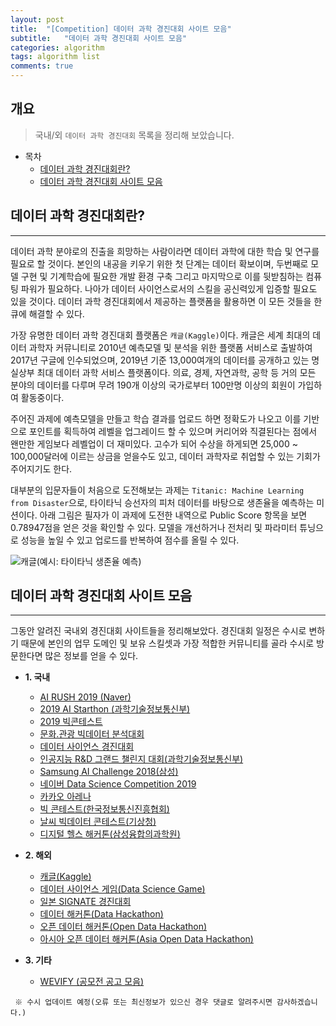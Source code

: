 ```yaml
---
layout: post
title:  "[Competition] 데이터 과학 경진대회 사이트 모음"
subtitle:   "데이터 과학 경진대회 사이트 모음"
categories: algorithm
tags: algorithm list
comments: true
---
```

## 개요
> 국내/외 `데이터 과학 경진대회` 목록을 정리해 보았습니다.

- 목차
	- [데이터 과학 경진대회란?](#데이터-과학-경진대회란)
	- [데이터 과학 경진대회 사이트 모음](#데이터-과학-경진대회-사이트-모음)

## 데이터 과학 경진대회란?
---
데이터 과학 분야로의 진출을 희망하는 사람이라면 데이터 과학에 대한 학습 및 연구를 필요로 할 것이다. 본인의 내공을 키우기 위한 첫 단계는 데이터 확보이며, 두번째로 모델 구현 및 기계학습에 필요한 개발 환경 구축 그리고 마지막으로 이를 뒷받침하는 컴퓨팅 파워가 필요하다. 나아가 데이터 사이언스로서의 스킬을 공신력있게 입증할 필요도 있을 것이다. 데이터 과학 경진대회에서 제공하는 플랫폼을 활용하면 이 모든 것들을 한큐에 해결할 수 있다.

가장 유명한 데이터 과학 경진대회 플랫폼은 `캐글(Kaggle)`이다. 캐글은 세계 최대의 데이터 과학자 커뮤니티로 2010년 예측모델 및 분석을 위한 플랫폼 서비스로 출발하여 2017년 구글에 인수되었으며, 2019년 기준 13,000여개의 데이터를 공개하고 있는 명실상부 최대 데이터 과학 서비스 플랫폼이다. 의료, 경제, 자연과학, 공학 등 거의 모든 분야의 데이터를 다루며 무려 190개 이상의 국가로부터 100만명 이상의 회원이 가입하여 활동중이다.

주어진 과제에 예측모델을 만들고 학습 결과를 업로드 하면 정확도가 나오고 이를 기반으로 포인트를 획득하여 레벨을 업그레이드 할 수 있으며 커리어와 직결된다는 점에서 왠만한 게임보다 레벨업이 더 재미있다. 고수가 되어 수상을 하게되면 25,000 ~ 100,000달러에 이르는 상금을 얻을수도 있고, 데이터 과학자로 취업할 수 있는 기회가 주어지기도 한다.

대부분의 입문자들이 처음으로 도전해보는 과제는 `Titanic: Machine Learning from Disaster`으로, 타이타닉 승선자의 피처 데이터를 바탕으로 생존율을 예측하는 미션이다. 아래 그림은 필자가 이 과제에 도전한 내역으로 Public Score 항목을 보면 0.78947점을 얻은 것을 확인할 수 있다. 모델을 개선하거나 전처리 및 파라미터 튜닝으로 성능을 높일 수 있고 업로드를 반복하여 점수를 올릴 수 있다.


![캐글(예시: 타이타닉 생존율 예측)](https://theorydb.github.io/assets/img/dev/competition/2019-06-23-dev-competition-list-1.jpg)


## 데이터 과학 경진대회 사이트 모음
---
그동안 알려진 국내외 경진대회 사이트들을 정리해보았다. 경진대회 일정은 수시로 변하기 때문에 본인의 업무 도메인 및 보유 스킬셋과 가장 적합한 커뮤니티를 골라 수시로 방문한다면 많은 정보를 얻을 수 있다.

- __1. 국내__
  - [AI RUSH 2019 (Naver)](https://ai-rush.com/)
  - [2019 AI Starthon (과학기술정보통신부)](http://www.aistarthon2019.co.kr/)
  - [2019 빅콘테스트](http://www.bigcontest.or.kr/)
  - [문화.관광 빅데이터 분석대회](http://www.tourbigdata.kr/)
  - [데이터 사이언스 경진대회](http://dacon.io/)
  - [인공지능 R&D 그랜드 챌린지 대회(과학기술정보통신부)](https://www.ai-challenge.kr/)
  - [Samsung AI Challenge 2018(삼성)](https://research.samsung.com/aichallenge/data)
  - [네이버 Data Science Competition 2019](http://stat.snu.ac.kr/sri/kor/document/board/notice.php?id=7)
  - [카카오 아레나](https://arena.kakao.com/)
  - [빅 콘테스트(한국정보통신진흥협회)](http://bigcontest.or.kr/)
  - [날씨 빅데이터 콘테스트(기상청)](http://big.kma.go.kr/contest)
  - [디지털 헬스 해커톤(삼성융합의과학원)](https://www.digitalhealthhack.org/)

- __2. 해외__
  - [캐글(Kaggle)](https://www.kaggle.com/)
  - [데이터 사이언스 게임(Data Science Game)](https://datasciencegame.com/)
  - [일본 SIGNATE 경진대회](https://signate.jp/competitions)
  - [데이터 해커톤(Data Hackathon)](https://datahack.analyticsvidhya.com/)
  - [오픈 데이터 해커톤(Open Data Hackathon)](http://opendatacy.com/)
  - [아시아 오픈 데이터 해커톤(Asia Open Data Hackathon)](http://odhack.asia/)

- __3. 기타__
  - [WEVIFY (공모전 공고 모음)](https://www.wevity.com/index_biz.php?c=find&s=1&gub=1&cidx=21)


``` ※ 수시 업데이트 예정(오류 또는 최신정보가 있으신 경우 댓글로 알려주시면 감사하겠습니다.)```
